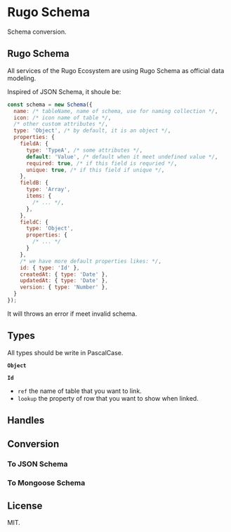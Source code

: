 # Rugo Schema

Schema conversion.

## Rugo Schema

All services of the Rugo Ecosystem are using Rugo Schema as official data modeling.

Inspired of JSON Schema, it shoule be:

```js
const schema = new Schema({
  name: /* tableName, name of schema, use for naming collection */,
  icon: /* icon name of table */,
  /* other custom attributes */,
  type: 'Object', /* by default, it is an object */,
  properties: {
    fieldA: {
      type: 'TypeA', /* some attributes */,
      default: 'Value', /* default when it meet undefined value */,
      required: true, /* if this field is requried */,
      unique: true, /* if this field if unique */,
    },
    fieldB: {
      type: 'Array',
      items: {
        /* ... */,
      },
    },
    fieldC: {
      type: 'Object',
      properties: {
        /* ... */
      }
    },
    /* we have more default properties likes: */,
    id: { type: 'Id' },
    createdAt: { type: 'Date' },
    updatedAt: { type: 'Date' },
    version: { type: 'Number' },
  }
});
```

It will throws an error if meet invalid schema.

## Types

All types should be write in PascalCase.

**`Object`**

**`Id`**

- `ref` the name of table that you want to link.
- `lookup` the property of row that you want to show when linked.

## Handles

## Conversion

### To JSON Schema

### To Mongoose Schema

## License

MIT.

